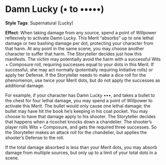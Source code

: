 # Damn Lucky (• to •••••)

**Style Tags**: Supernatural (Lucky)

**Effect**: When taking damage from any source, spend a
point of Willpower reflexively to activate Damn Lucky. This
Merit “absorbs” up to one lethal damage or two bashing damage per dot, protecting your character from that harm. At any
point in the same scene, you may choose another character
to suffer that harm. The Storyteller decides just how this
manifests. The victim may potentially avoid the harm with a
successful Wits + Composure roll, requiring successes equal
to your dots in this Merit. If successful, she may act normally
(potentially requiring Initiative rolls) or apply her Defense. If
the Storyteller needs to make a dice roll for the phenomenon,
use twice your Merit dots, but do not apply the successes as
additional damage.

For example, if your character has Damn Lucky •••, and
takes a bullet to the chest for four lethal damage, you may
spend a point of Willpower to activate this Merit. The bullet
would only cause one lethal damage; the bullet may have hit
the book he’s keeping in his coat pocket. You may choose to
have that damage apply to his shooter. The Storyteller decides
that happens when a ricochet knocks down a chandelier.
The shooter’s player rolls Wits + Composure, and gets the
required three successes. So the Storyteller makes an attack
roll for the chandelier, but applies the shooter’s Defense to
the roll.

If the total damage absorbed is less than your Merit dots,
you may absorb damage from multiple sources, but only up
to a limit of your total dots in a scene.